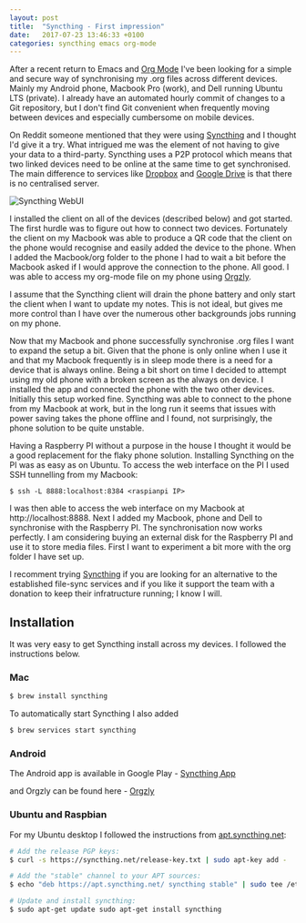 ```yaml
---
layout: post
title:  "Syncthing - First impression"
date:   2017-07-23 13:46:33 +0100
categories: syncthing emacs org-mode
---
```


After a recent return to Emacs and [Org Mode][org-mode] I've been looking for a
simple and secure way of synchronising my .org files across different
devices. Mainly my Android phone, Macbook Pro (work), and Dell running Ubuntu
LTS (private). I already have an automated hourly commit of changes to a Git
repository, but I don't find Git convenient when frequently moving between
devices and especially cumbersome on mobile devices.

On Reddit someone mentioned that they were using [Syncthing] and I thought I'd
give it a try. What intrigued me was the element of not having to give your data
to a third-party. Syncthing uses a P2P protocol which means that two linked
devices need to be online at the same time to get synchronised. The main
difference to services like [Dropbox] and [Google Drive][google-drive] is that
there is no centralised server. 

![Syncthing WebUI]({{site.url}}/assets/syncthing.png)

I installed the client on all of the devices (described below) and got
started. The first hurdle was to figure out how to connect two
devices. Fortunately the client on my Macbook was able to produce a QR code that
the client on the phone would recognise and easily added the device to the
phone. When I added the Macbook/org folder to the phone I had to wait a bit
before the Macbook asked if I would approve the connection to the phone. All
good. I was able to access my org-mode file on my phone using [Orgzly].

I assume that the Syncthing client will drain the phone battery and only start
the client when I want to update my notes. This is not ideal, but gives me more
control than I have over the numerous other backgrounds jobs running on my
phone.

Now that my Macbook and phone successfully synchronise .org files I want to
expand the setup a bit. Given that the phone is only online when I use it and
that my Macbook frequently is in sleep mode there is a need for a device that is
always online. Being a bit short on time I decided to attempt using my old phone
with a broken screen as the always on device. I installed the app and connected
the phone with the two other devices. Initially this setup worked
fine. Syncthing was able to connect to the phone from my Macbook at work, but in
the long run it seems that issues with power saving takes the phone offline and I
found, not surprisingly, the phone solution to be quite unstable.

Having a Raspberry PI without a purpose in the house I thought it would be a good
replacement for the flaky phone solution. Installing Syncthing on the PI was as
easy as on Ubuntu. To access the web interface on the PI I used SSH tunnelling
from my Macbook:

```
$ ssh -L 8888:localhost:8384 <raspianpi IP> 
```

I was then able to access the web interface on my Macbook at
http://localhost:8888. Next I added my Macbook, phone and Dell to synchronise
with the Raspberry PI. The synchronisation now works perfectly. I am considering
buying an external disk for the Raspberry PI and use it to store media
files. First I want to experiment a bit more with the org folder I have set up.

I recomment trying [Syncthing] if you are looking for an alternative to the
established file-sync services and if you like it support the team with a
donation to keep their infratructure running; I know I will.




## Installation

It was very easy to get Syncthing install across my devices. I
followed the instructions below.

### Mac

```bash 
$ brew install syncthing 
``` 
To automatically start Syncthing I also added
```bash
$ brew services start syncthing
```


### Android 

The Android app is available in Google Play - [Syncthing App][syncthing-app]

and Orgzly can be found here - [Orgzly]


### Ubuntu and Raspbian

For my Ubuntu desktop I followed the instructions from [apt.syncthing.net]:

```bash 
# Add the release PGP keys: 
$ curl -s https://syncthing.net/release-key.txt | sudo apt-key add -

# Add the "stable" channel to your APT sources: 
$ echo "deb https://apt.syncthing.net/ syncthing stable" | sudo tee /etc/apt/sources.list.d/syncthing.list

# Update and install syncthing: 
$ sudo apt-get update sudo apt-get install syncthing

```


[Syncthing]: https://syncthing.net/ 
[syncthing-app]:https://play.google.com/store/apps/details?id=com.nutomic.syncthingandroid&hl=en
[apt.syncthing.net]: https://apt.syncthing.net/ 
[Dropbox]:https://www.dropbox.com/ 
[Orgzly]: https://play.google.com/store/apps/details?id=com.orgzly
[google-drive]: https://drive.google.com
[org-mode]: http://orgmode.org/
